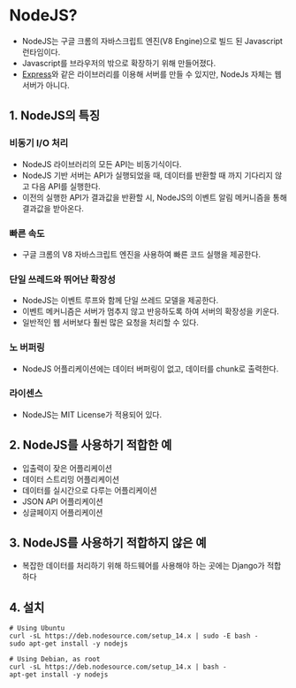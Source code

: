 # NodeJS?

- NodeJS는 구글 크롬의 자바스크립트 엔진(V8 Engine)으로 빌드 된 Javascript 런타임이다.
- Javascript를 브라우저의 밖으로 확장하기 위해 만들어졌다.
- [Express](https://expressjs.com/ko/)와 같은 라이브러리를 이용해 서버를 만들 수 있지만, NodeJs 자체는 웹 서버가 아니다.

## 1. NodeJS의 특징

### 비동기 I/O 처리

- NodeJS 라이브러리의 모든 API는 비동기식이다.
- NodeJS 기반 서버는 API가 실행되었을 때, 데이터를 반환할 때 까지 기다리지 않고 다음 API를 실행한다.
- 이전의 실행한 API가 결과값을 반환할 시, NodeJS의 이벤트 알림 메커니즘을 통해 결과값을 받아온다.

### 빠른 속도

- 구글 크롬의 V8 자바스크립트 엔진을 사용하여 빠른 코드 실행을 제공한다.

### 단일 쓰레드와 뛰어난 확장성

- NodeJS는 이벤트 루프와 함께 단일 쓰레드 모델을 제공한다.
- 이벤트 메커니즘은 서버가 멈추지 않고 반응하도록 하여 서버의 확장성을 키운다.
- 일반적인 웹 서버보다 훨씬 많은 요청을 처리할 수 있다.

### 노 버퍼링

- NodeJS 어플리케이션에는 데이터 버퍼링이 없고, 데이터를 chunk로 출력한다.

### 라이센스

- NodeJS는 MIT License가 적용되어 있다.

## 2. NodeJS를 사용하기 적합한 예

- 입출력이 잦은 어플리케이션
- 데이터 스트리밍 어플리케이션
- 데이터를 실시간으로 다루는 어플리케이션
- JSON API 어플리케이션
- 싱글페이지 어플리케이션

## 3. NodeJS를 사용하기 적합하지 않은 예

- 복잡한 데이터를 처리하기 위해 하드웨어를 사용해야 하는 곳에는 Django가 적합하다

## 4. 설치

```
# Using Ubuntu
curl -sL https://deb.nodesource.com/setup_14.x | sudo -E bash -
sudo apt-get install -y nodejs

# Using Debian, as root
curl -sL https://deb.nodesource.com/setup_14.x | bash -
apt-get install -y nodejs
```
